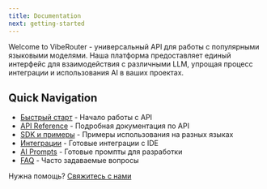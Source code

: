 ```yaml
---
title: Documentation
next: getting-started
---
```


Welcome to VibeRouter - универсальный API для работы с популярными языковыми моделями. Наша платформа предоставляет единый интерфейс для взаимодействия с различными LLM, упрощая процесс интеграции и использования AI в ваших проектах.

## Quick Navigation

- [Быстрый старт](/docs/getting-started) - Начало работы с API
- [API Reference](/docs/api-reference) - Подробная документация по API
- [SDK и примеры](/docs/examples) - Примеры использования на разных языках
- [Интеграции](/docs/integrations) - Готовые интеграции с IDE
- [AI Prompts](/docs/ai-prompts) - Готовые промпты для разработки
- [FAQ](https://viberouter.dev/support) - Часто задаваемые вопросы

Нужна помощь? [Свяжитесь с нами](https://viberouter.dev/support)
